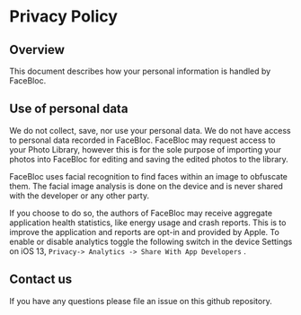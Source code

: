 # Privacy Policy
## Overview
This document describes how your personal information is handled by FaceBloc.

## Use of personal data
We do not collect, save, nor use your personal data.  We do not have access to personal data recorded in FaceBloc. FaceBloc may request access to your Photo Library, however this is for the sole purpose of importing your photos into FaceBloc for editing and saving the edited photos to the library.

FaceBloc uses facial recognition to find faces within an image to obfuscate them. The facial image analysis is done on the device and is never shared with the developer or any other party.

If you choose to do so, the authors of FaceBloc may receive aggregate application health statistics, like energy usage and crash reports. This is to improve the application and reports are opt-in and provided by Apple. To enable or disable analytics toggle the following switch in the device Settings on iOS 13, `Privacy-> Analytics -> Share With App Developers` .

## Contact us
If you have any questions please file an issue on this github repository.
